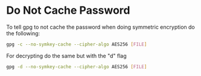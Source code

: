 # Do Not Cache Password

To tell gpg to not cache the password when doing symmetric encryption do the following:

```bash
gpg -c --no-symkey-cache --cipher-algo AES256 [FILE]
```

For decrypting do the same but with the "d" flag

```bash
gpg -d --no-symkey-cache --cipher-algo AES256 [FILE]
```
